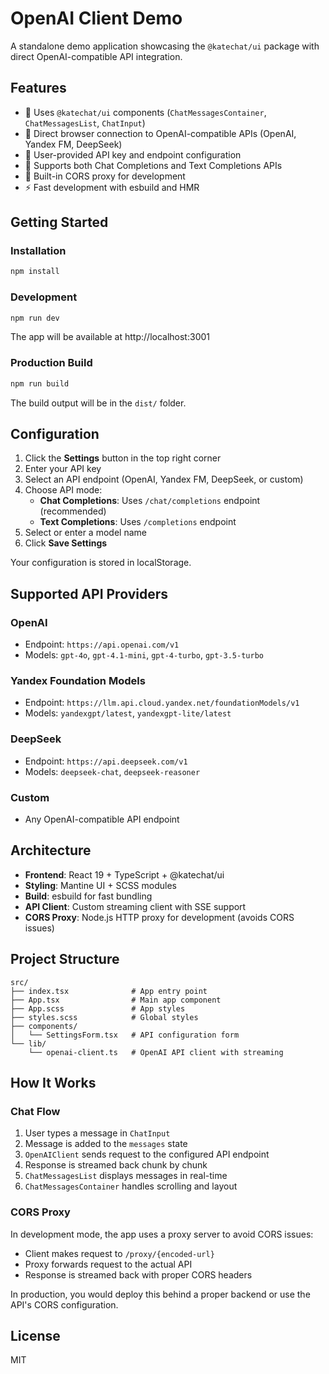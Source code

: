 # OpenAI Client Demo

A standalone demo application showcasing the `@katechat/ui` package with direct OpenAI-compatible API integration.

## Features

- 🎨 Uses `@katechat/ui` components (`ChatMessagesContainer`, `ChatMessagesList`, `ChatInput`)
- 🔌 Direct browser connection to OpenAI-compatible APIs (OpenAI, Yandex FM, DeepSeek)
- 🔐 User-provided API key and endpoint configuration
- 🔄 Supports both Chat Completions and Text Completions APIs
- 📡 Built-in CORS proxy for development
- ⚡ Fast development with esbuild and HMR

## Getting Started

### Installation

```bash
npm install
```

### Development

```bash
npm run dev
```

The app will be available at http://localhost:3001

### Production Build

```bash
npm run build
```

The build output will be in the `dist/` folder.

## Configuration

1. Click the **Settings** button in the top right corner
2. Enter your API key
3. Select an API endpoint (OpenAI, Yandex FM, DeepSeek, or custom)
4. Choose API mode:
   - **Chat Completions**: Uses `/chat/completions` endpoint (recommended)
   - **Text Completions**: Uses `/completions` endpoint
5. Select or enter a model name
6. Click **Save Settings**

Your configuration is stored in localStorage.

## Supported API Providers

### OpenAI
- Endpoint: `https://api.openai.com/v1`
- Models: `gpt-4o`, `gpt-4.1-mini`, `gpt-4-turbo`, `gpt-3.5-turbo`

### Yandex Foundation Models
- Endpoint: `https://llm.api.cloud.yandex.net/foundationModels/v1`
- Models: `yandexgpt/latest`, `yandexgpt-lite/latest`

### DeepSeek
- Endpoint: `https://api.deepseek.com/v1`
- Models: `deepseek-chat`, `deepseek-reasoner`

### Custom
- Any OpenAI-compatible API endpoint

## Architecture

- **Frontend**: React 19 + TypeScript + @katechat/ui
- **Styling**: Mantine UI + SCSS modules
- **Build**: esbuild for fast bundling
- **API Client**: Custom streaming client with SSE support
- **CORS Proxy**: Node.js HTTP proxy for development (avoids CORS issues)

## Project Structure

```
src/
├── index.tsx              # App entry point
├── App.tsx                # Main app component
├── App.scss               # App styles
├── styles.scss            # Global styles
├── components/
│   └── SettingsForm.tsx   # API configuration form
└── lib/
    └── openai-client.ts   # OpenAI API client with streaming
```

## How It Works

### Chat Flow

1. User types a message in `ChatInput`
2. Message is added to the `messages` state
3. `OpenAIClient` sends request to the configured API endpoint
4. Response is streamed back chunk by chunk
5. `ChatMessagesList` displays messages in real-time
6. `ChatMessagesContainer` handles scrolling and layout

### CORS Proxy

In development mode, the app uses a proxy server to avoid CORS issues:
- Client makes request to `/proxy/{encoded-url}`
- Proxy forwards request to the actual API
- Response is streamed back with proper CORS headers

In production, you would deploy this behind a proper backend or use the API's CORS configuration.

## License

MIT

